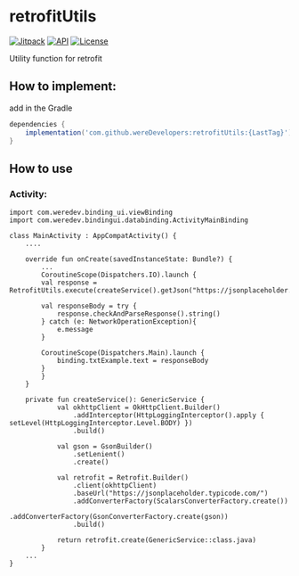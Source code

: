 # retrofitUtils

[![Jitpack](https://jitpack.io/v/wereDevelopers/retrofitUtils.svg)](https://jitpack.io/#wereDevelopers/retrofitUtils)
[![API](https://img.shields.io/badge/API-23%2B-brightgreen.svg?style=flat)](https://android-arsenal.com/api?level=23)
[![License](https://img.shields.io/badge/License-Apache%202.0-blue.svg)](https://github.com/wereDevelopers/retrofitUtils/blob/main/LICENSE)

Utility function for retrofit

## How to implement:

add in the Gradle

```groovy
dependencies {
    implementation('com.github.wereDevelopers:retrofitUtils:{LastTag}')
}
```


## How to use



### Activity:
```
import com.weredev.binding_ui.viewBinding
import com.weredev.bindingui.databinding.ActivityMainBinding

class MainActivity : AppCompatActivity() {
	....

	override fun onCreate(savedInstanceState: Bundle?) {
	    ...
	    CoroutineScope(Dispatchers.IO).launch {
		val response = RetrofitUtils.execute(createService().getJson("https://jsonplaceholder.typicode.com/todos/1"))
	
		val responseBody = try {
		    response.checkAndParseResponse().string()
		} catch (e: NetworkOperationException){
		    e.message
		}
	
		CoroutineScope(Dispatchers.Main).launch {
		    binding.txtExample.text = responseBody
		}
	    }
	}

	private fun createService(): GenericService {
	        val okhttpClient = OkHttpClient.Builder()
	            .addInterceptor(HttpLoggingInterceptor().apply { setLevel(HttpLoggingInterceptor.Level.BODY) })
	            .build()
	
	        val gson = GsonBuilder()
	            .setLenient()
	            .create()
	
	        val retrofit = Retrofit.Builder()
	            .client(okhttpClient)
	            .baseUrl("https://jsonplaceholder.typicode.com/")
	            .addConverterFactory(ScalarsConverterFactory.create())
	            .addConverterFactory(GsonConverterFactory.create(gson))
	            .build()
	
	        return retrofit.create(GenericService::class.java)
    	}
	...
}
```
